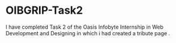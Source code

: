 # OIBGRIP-Task2
I have completed Task 2 of the Oasis Infobyte Internship in Web Development and Designing in which i had created a tribute page .
